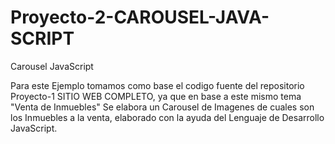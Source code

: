 # Proyecto-2-CAROUSEL-JAVA-SCRIPT
Carousel JavaScript

Para este Ejemplo tomamos como base el codigo fuente del repositorio Proyecto-1 SITIO WEB COMPLETO, ya que en base a este mismo tema "Venta de Inmuebles"
Se elabora un Carousel de Imagenes de cuales son los Inmuebles a la venta, elaborado con la ayuda del Lenguaje de Desarrollo JavaScript.
